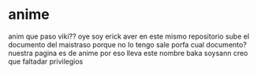 # anime
anim
que paso viki??
oye soy erick aver en este mismo repositorio sube el documento del maistraso porque no lo tengo sale porfa
cual documento?
nuestra pagina es de anime por eso lleva este nombre baka
soysann creo que faltadar privilegios
